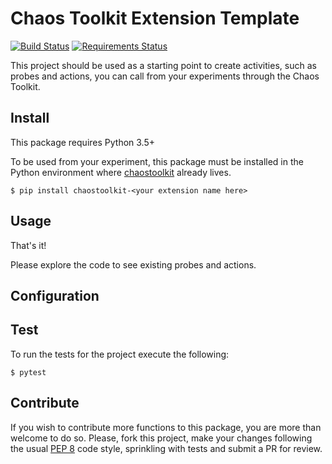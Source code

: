 # Chaos Toolkit Extension Template

[![Build Status](https://travis-ci.org/chaostoolkit/chaostoolkit-extension-template.svg?branch=master)](https://travis-ci.org/chaostoolkit/chaostoolkit-extension-template)
[![Requirements Status](https://requires.io/github/chaostoolkit/chaostoolkit-extension-template/requirements.svg?branch=master)](https://requires.io/github/chaostoolkit/chaostoolkit-extension-template/requirements/?branch=master)

This project should be used as a starting point to create activities, such as probes and actions, you can call from
your experiments through the Chaos Toolkit.

## Install

This package requires Python 3.5+

To be used from your experiment, this package must be installed in the Python
environment where [chaostoolkit][] already lives.

[chaostoolkit]: https://github.com/chaostoolkit/chaostoolkit

```
$ pip install chaostoolkit-<your extension name here>
```

## Usage

<Explain your probes and actions usage from the experiment.json here>

That's it!

Please explore the code to see existing probes and actions.

## Configuration

<Specify any extra configuration your extension relies on here>

## Test

To run the tests for the project execute the following:

```
$ pytest
```

## Contribute

If you wish to contribute more functions to this package, you are more than
welcome to do so. Please, fork this project, make your changes following the
usual [PEP 8][pep8] code style, sprinkling with tests and submit a PR for
review.

[pep8]: https://pycodestyle.readthedocs.io/en/latest/
